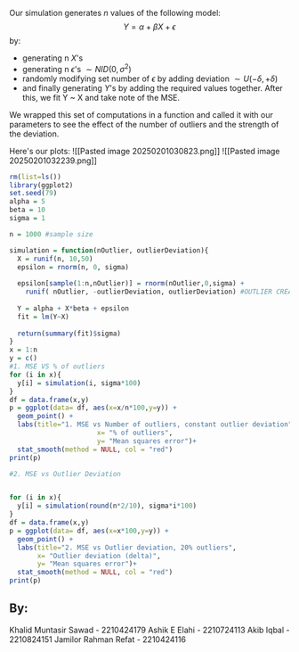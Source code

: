 
Our simulation generates $n$ values of the following model:
$$Y = \alpha+\beta X+\epsilon$$
by:
- generating n $X$'s
- generating n $\epsilon$'s $\sim NID(0, \sigma^2)$
- randomly modifying set number of $\epsilon$ by adding deviation $\sim U(-\delta,+\delta)$ 
- and finally generating $Y$'s by adding the required values together.
After this, we fit Y ~ X and take note of the MSE.

We wrapped this set of computations in a function and called it with our parameters to see the effect of the number of outliers and the strength of the deviation.

Here's our plots:
![[Pasted image 20250201030823.png]]
![[Pasted image 20250201032239.png]]
```r
rm(list=ls())
library(ggplot2)
set.seed(79)
alpha = 5
beta = 10
sigma = 1

n = 1000 #sample size

simulation = function(nOutlier, outlierDeviation){
  X = runif(n, 10,50)
  epsilon = rnorm(n, 0, sigma)
  
  epsilon[sample(1:n,nOutlier)] = rnorm(nOutlier,0,sigma) +
    runif( nOutlier, -outlierDeviation, outlierDeviation) #OUTLIER CREATION
  
  Y = alpha + X*beta + epsilon
  fit = lm(Y~X)
  
  return(summary(fit)$sigma)
}
x = 1:n
y = c()
#1. MSE VS % of outliers
for (i in x){
  y[i] = simulation(i, sigma*100)
}
df = data.frame(x,y)
p = ggplot(data= df, aes(x=x/n*100,y=y)) +
  geom_point() +
  labs(title="1. MSE vs Number of outliers, constant outlier deviation",
                      x= "% of outliers",
                      y= "Mean squares error")+
  stat_smooth(method = NULL, col = "red")
print(p)

#2. MSE vs Outlier Deviation


for (i in x){
  y[i] = simulation(round(n*2/10), sigma*i*100)
}
df = data.frame(x,y)
p = ggplot(data= df, aes(x=x*100,y=y)) +
  geom_point() +
  labs(title="2. MSE vs Outlier deviation, 20% outliers",
       x= "Outlier deviation (delta)",
       y= "Mean squares error")+
  stat_smooth(method = NULL, col = "red")
print(p)
```
## By:
Khalid Muntasir Sawad - 2210424179
Ashik E Elahi - 2210724113
Akib Iqbal - 2210824151
Jamilor Rahman Refat - 2210424116
